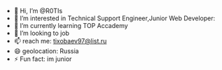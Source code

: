 - 👋 Hi, I’m @R0TIs
- 👀 I’m interested in Technical Support Engineer,Junior Web Developer:
- 🌱 I’m currently learning TOP Accademy
- 💞️ I’m looking to job
- 📫 reach me: tixobaev97@list.ru
- 😄 geolocation: Russia
- ⚡ Fun fact: im junior

<!---
R0TIs/R0TIs is a ✨ special ✨ repository because its `README.md` (this file) appears on your GitHub profile.
You can click the Preview link to take a look at your changes.
--->
